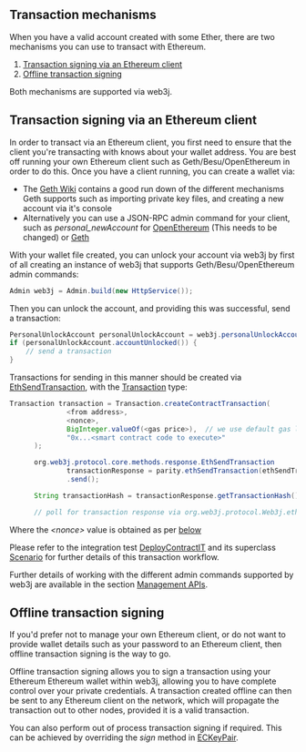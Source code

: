 ## Transaction mechanisms

When you have a valid account created with some Ether, there are two mechanisms you can use to transact with Ethereum.

1.  [Transaction signing via an Ethereum client](#transaction-signing-via-an-ethereum-client)
2.  [Offline transaction signing](#offline-transaction-signing)

Both mechanisms are supported via web3j.

## Transaction signing via an Ethereum client

In order to transact via an Ethereum client, you first need to ensure that the client you're transacting with knows about your wallet address. You are best off running your own Ethereum client such as Geth/Besu/OpenEthereum in order to do this. Once you have a client running, you can
create a wallet via:

- The [Geth Wiki](https://geth.ethereum.org/docs/interface/managing-your-accounts) contains a good run down of the different mechanisms Geth supports such as importing private key files, and creating a new account via it's console
- Alternatively you can use a JSON-RPC admin command for your client, such as _personal_newAccount_ for
  [OpenEthereum](https://openethereum.github.io/wiki/JSONRPC-personal-module#personal_newaccount) (This needs to be changed) or [Geth](https://geth.ethereum.org/docs/interface/managing-your-accounts)

With your wallet file created, you can unlock your account via web3j by first of all creating an instance of web3j that supports Geth/Besu/OpenEthereum admin commands:

```java
Admin web3j = Admin.build(new HttpService());
```

Then you can unlock the account, and providing this was successful, send a transaction:

```java
PersonalUnlockAccount personalUnlockAccount = web3j.personalUnlockAccount("0x000...", "a password").send();
if (personalUnlockAccount.accountUnlocked()) {
    // send a transaction
}
```

Transactions for sending in this manner should be created via [EthSendTransaction](https://github.com/web3j/web3j/blob/master/core/src/main/java/org/web3j/protocol/core/methods/response/EthSendTransaction.java),
with the [Transaction](https://github.com/web3j/web3j/blob/master/core/src/main/java/org/web3j/protocol/core/methods/request/Transaction.java) type:

```java
Transaction transaction = Transaction.createContractTransaction(
              <from address>,
              <nonce>,
              BigInteger.valueOf(<gas price>),  // we use default gas limit
              "0x...<smart contract code to execute>"
      );

      org.web3j.protocol.core.methods.response.EthSendTransaction
              transactionResponse = parity.ethSendTransaction(ethSendTransaction)
              .send();

      String transactionHash = transactionResponse.getTransactionHash();

      // poll for transaction response via org.web3j.protocol.Web3j.ethGetTransactionReceipt(<txHash>)
```

Where the _<nonce\>_ value is obtained as per [below](transaction_nonce.md)

Please refer to the integration test [DeployContractIT](https://github.com/web3j/web3j/blob/master/integration-tests/src/test/java/org/web3j/protocol/scenarios/DeployContractIT.java) and its superclass [Scenario](https://github.com/web3j/web3j/blob/master/integration-tests/src/test/java/org/web3j/protocol/scenarios/Scenario.java) for further details of this transaction workflow.

Further details of working with the different admin commands supported by web3j are available in the section
[Management APIs](../advanced/management_apis.md).

## Offline transaction signing

If you'd prefer not to manage your own Ethereum client, or do not want to provide wallet details such as your password to an Ethereum client, then offline transaction signing is the way to go.

Offline transaction signing allows you to sign a transaction using your Ethereum Ethereum wallet within web3j, allowing you to have complete control over your private credentials. A transaction created offline can then be sent to any Ethereum client on the network, which will propagate the transaction out to other nodes, provided it is a valid transaction.

You can also perform out of process transaction signing if required. This can be achieved by overriding the _sign_ method in [ECKeyPair](https://github.com/web3j/web3j/blob/master/crypto/src/main/java/org/web3j/crypto/ECKeyPair.java#L41).
